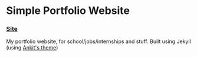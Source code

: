 # Simple Portfolio Website

### [Site](httsp://benjyi.github.io)

My portfolio website, for school/jobs/internships and stuff. Built using Jekyll (using [Ankit's theme](https://github.com/ankitsultana/researcher))
